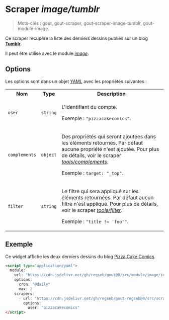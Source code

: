# Scraper _image/tumblr_

> Mots-clés : gout, gout-scraper, gout-scraper-image-tumblr, gout-module-image.

Ce scraper recupère la liste des derniers dessins publiés sur un blog
[**Tumblr**](https://www.tumblr.com/).

Il peut être utilisé avec le module
[_image_](https://github.com/regseb/gout/tree/HEAD/src/module/image#readme).

## Options

Les options sont dans un objet
[YAML](https://yaml.org/ "YAML Ain't Markup Language") avec les propriétés
suivantes :

<table>
  <tr>
    <th>Nom</th>
    <th>Type</th>
    <th>Description</th>
  </tr>
  <tr>
    <td><code>user</code></td>
    <td><code>string</code></td>
    <td>
      <p>
        L'identifiant du compte.
      </p>
      <p>
        Exemple : <code>"pizzacakecomics"</code>.
      </p>
    </td>
  </tr>
  <tr>
    <td><code>complements</code></td>
    <td><code>object</code></td>
    <td>
      <p>
        Des propriétés qui seront ajoutées dans les éléments retournés. Par
        défaut aucune propriété n'est ajoutée. Pour plus de détails, voir le
        scraper
        <a href="https://github.com/regseb/gout/tree/HEAD/src/scraper/tools/complements#readme"><em>tools/complements</em></a>.
      </p>
      <p>
        Exemple : <code>target: "_top"</code>.
      </p>
    </td>
  </tr>
  <tr>
    <td><code>filter</code></td>
    <td><code>string</code></td>
    <td>
      <p>
        Le filtre qui sera appliqué sur les éléments retournées. Par défaut
        aucun filtre n'est appliqué. Pour plus de détails, voir le scraper
        <a href="https://github.com/regseb/gout/tree/HEAD/src/scraper/tools/filter#readme"><em>tools/filter</em></a>.
      </p>
      <p>
        Exemple : <code>"title != 'foo'"</code>.
      </p>
    </td>
  </tr>
</table>

## Exemple

Ce widget affiche les deux derniers dessins du blog [Pizza Cake
Comics](https://pizzacakecomic.com/).

```html
<script type="application/yaml">
  module:
    url: "https://cdn.jsdelivr.net/gh/regseb/gout@0/src/module/image/image.js"
    options:
      cron: "@daily"
      max: 2
    scrapers:
      - url: "https://cdn.jsdelivr.net/gh/regseb/gout-regseb@0/src/scraper/image/tumblr/tumblr.js"
        options:
          user: "pizzacakecomics"
</script>
```
